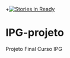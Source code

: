 +[![Stories in Ready](https://badge.waffle.io/daeynasvistas/IPG-projeto.png?label=ready&title=Ready)](https://waffle.io/daeynasvistas/IPG-projeto?utm_source=badge)
  # IPG-projeto
  Projeto Final Curso IPG
